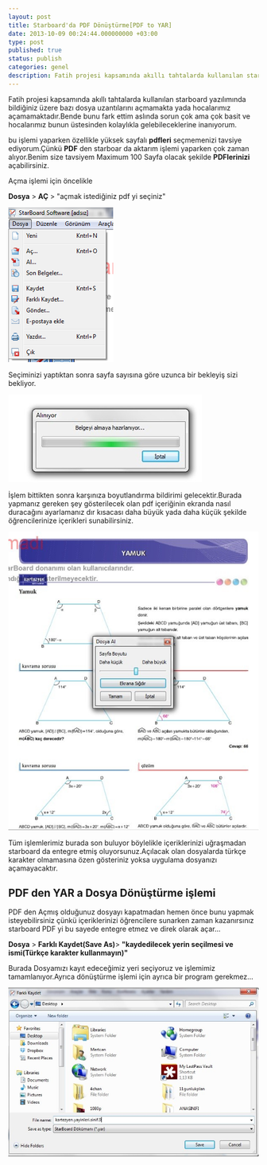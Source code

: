 ```yaml
---
layout: post
title: Starboard'da PDF Dönüştürme[PDF to YAR]
date: 2013-10-09 00:24:44.000000000 +03:00
type: post
published: true
status: publish
categories: genel
description: Fatih projesi kapsamında akıllı tahtalarda kullanılan starboard yazılımında bildiğiniz üzere bazı dosya uzantılarını açmamakta yada hocalarımız
---
```


Fatih projesi kapsamında akıllı tahtalarda kullanılan starboard yazılımında bildiğiniz üzere bazı dosya uzantılarını açmamakta yada hocalarımız açamamaktadır.Bende bunu fark ettim aslında sorun çok ama çok basit ve hocalarımız bunun üstesinden kolaylıkla gelebileceklerine inanıyorum.

bu işlemi yaparken özellikle yüksek sayfalı **pdfleri** seçmemenizi tavsiye ediyorum.Çünkü **PDF** den starboar da aktarım işlemi yaparken çok zaman alıyor.Benim size tavsiyem Maximum 100 Sayfa olacak şekilde **PDFlerinizi** açabilirsiniz.

Açma işlemi için öncelikle

**Dosya** \> **AÇ** \> "açmak istediğiniz pdf yi seçiniz"

![starboardgorsel1](/assets/starboardgorsel11.png)

Seçiminizi yaptıktan sonra sayfa sayısına göre uzunca bir bekleyiş sizi bekliyor.

![starboardgorselac1](/assets/starboardgorselac11.jpg)

İşlem bittikten sonra karşınıza boyutlandırma bildirimi gelecektir.Burada yapmanız gereken şey gösterilecek olan pdf içeriğinin ekranda nasıl duracağını ayarlamanız dır kısacası daha büyük yada daha küçük şekilde öğrencilerinize içerikleri sunabilirsiniz.

![starboardimagesize](/assets/starboardimagesize1.jpg)

Tüm işlemlerimiz burada son buluyor böylelikle içeriklerinizi uğraşmadan starboard da entegre etmiş oluyorsunuz.Açılacak olan dosyalarda türkçe karakter olmamasına özen gösteriniz yoksa uygulama dosyanızı açamayacaktır.

## PDF den YAR a Dosya Dönüştürme işlemi

PDF den Açmış olduğunuz dosyayı kapatmadan hemen önce bunu yapmak isteyebilirsiniz çünkü içeriklerinizi öğrencilere sunarken zaman kazanırsınız starboard PDF yi bu sayede entegre etmez ve direk olarak açar...

**Dosya** \> **Farklı Kaydet(Save As)**\> **"kaydedilecek yerin seçilmesi ve ismi(Türkçe karakter kullanmayın)"**

Burada Dosyamızı kayıt edeceğimiz yeri seçiyoruz ve işlemimiz tamamlanıyor.Ayrıca dönüştürme işlemi için ayrıca bir program gerekmez...

![starboardkayitismipdftoyar](/assets/starboardkayitismipdftoyar1.jpg)
